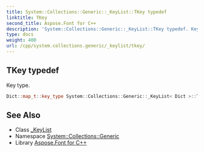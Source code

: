 ```yaml
---
title: System::Collections::Generic::_KeyList::TKey typedef
linktitle: TKey
second_title: Aspose.Font for C++
description: 'System::Collections::Generic::_KeyList::TKey typedef. Key type in C++.'
type: docs
weight: 400
url: /cpp/system.collections.generic/_keylist/tkey/
---
```

## TKey typedef


Key type.

```cpp
Dict::map_t::key_type System::Collections::Generic::_KeyList< Dict >::TKey
```

## See Also

* Class [_KeyList](../)
* Namespace [System::Collections::Generic](../../)
* Library [Aspose.Font for C++](../../../)
